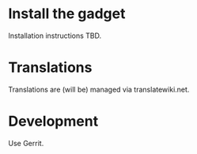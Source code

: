 # Install the gadget

Installation instructions TBD.

# Translations

Translations are (will be) managed via translatewiki.net.

# Development

Use Gerrit.